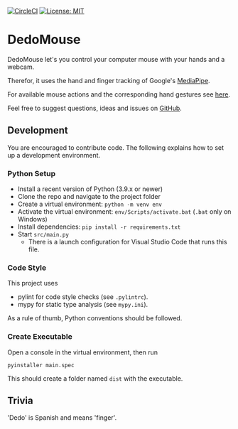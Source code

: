 [![CircleCI](https://circleci.com/gh/achimmihca/DedoMouse.svg?style=svg)](https://github.com/achimmihca/DedoMouse)
[![License: MIT](https://img.shields.io/badge/License-MIT-blue.svg)](https://github.com/achimmihca/DedoMouse/blob/master/LICENSE)

# DedoMouse
DedoMouse let's you control your computer mouse with your hands and a webcam.

Therefor, it uses the hand and finger tracking of Google's [MediaPipe](https://google.github.io/mediapipe/solutions/hands).

For available mouse actions and the corresponding hand gestures see [here](https://github.com/achimmihca/DedoMouse/wiki/).

Feel free to suggest questions, ideas and issues on [GitHub](https://github.com/achimmihca/DedoMouse/issues).

## Development
You are encouraged to contribute code.
The following explains how to set up a development environment.

### Python Setup
- Install a recent version of Python (3.9.x or newer)
- Clone the repo and navigate to the project folder
- Create a virtual environment: `python -m venv env`
- Activate the virtual environment: `env/Scripts/activate.bat` (`.bat` only on Windows)
- Install dependencies: `pip install -r requirements.txt`
- Start `src/main.py`
    - There is a launch configuration for Visual Studio Code that runs this file.

### Code Style
This project uses 
- pylint for code style checks (see `.pylintrc`).
- mypy for static type analysis (see `mypy.ini`).

As a rule of thumb, Python conventions should be followed.

### Create Executable
Open a console in the virtual environment, then run

`pyinstaller main.spec`

This should create a folder named `dist` with the executable.

## Trivia
'Dedo' is Spanish and means 'finger'.
